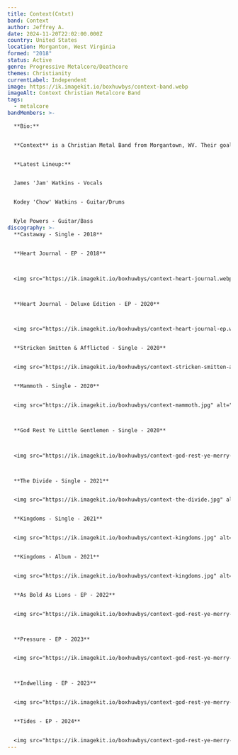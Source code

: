 ```yaml
---
title: Context(Cntxt)
band: Context
author: Jeffrey A.
date: 2024-11-20T22:02:00.000Z
country: United States
location: Morganton, West Virginia
formed: "2018"
status: Active
genre: Progressive Metalcore/Deathcore
themes: Christianity
currentLabel: Independent
image: https://ik.imagekit.io/boxhuwbys/context-band.webp
imageAlt: Context Christian Metalcore Band
tags:
  - metalcore
bandMembers: >-
  
  **Bio:**


  **Context** is a Christian Metal Band from Morgantown, WV. Their goal is to share the Gospel of Jesus Christ through their passion of music. Context was founded in 2014 under the name Gatsby by former members of I Killed Medusa. The band recorded their demo "As Bold As Lions", a two song EP shortly after formation. Gatsby went on a hiatus due to numerous lineup changes until 2017 when founding members, James "Jam" Watkins, and Kodey "Chow" Watkins met Kyle Powers at their local church. 


  **Latest Lineup:**


  James 'Jam' Watkins - Vocals


  Kodey 'Chow' Watkins - Guitar/Drums


  Kyle Powers - Guitar/Bass
discography: >-
  **Castaway - Single - 2018**


  **Heart Journal - EP - 2018**



  <img src="https://ik.imagekit.io/boxhuwbys/context-heart-journal.webp" alt="Context - Heart Journal - EP - 2018 cover" style="width:300px; height:auto;">



  **Heart Journal - Deluxe Edition - EP - 2020**



  <img src="https://ik.imagekit.io/boxhuwbys/context-heart-journal-ep.webp" alt="Context - Heart Journal - Deluxe Edition - EP - 2020 cover" style="width:300px; height:auto;">


  **Stricken Smitten & Afflicted - Single - 2020**


  <img src="https://ik.imagekit.io/boxhuwbys/context-stricken-smitten-afflicted.jpg" alt="Context - Stricken Smitten & Afflicted - Single - 2020 cover" style="width:300px; height:auto;">


  **Mammoth - Single - 2020**


  <img src="https://ik.imagekit.io/boxhuwbys/context-mammoth.jpg" alt="Context - Mammoth - Single - 2020 cover" style="width:300px; height:auto;">



  **God Rest Ye Little Gentlemen - Single - 2020**



  <img src="https://ik.imagekit.io/boxhuwbys/context-god-rest-ye-merry-gentlemen.webp" alt="Context - God Rest Ye Little Gentlemen - Single - 2020 cover" style="width:300px; height:auto;">



  **The Divide - Single - 2021**


  <img src="https://ik.imagekit.io/boxhuwbys/context-the-divide.jpg" alt="Context - The Divide - Single - 2021 cover" style="width:300px; height:auto;">


  **Kingdoms - Single - 2021**


  <img src="https://ik.imagekit.io/boxhuwbys/context-kingdoms.jpg" alt="Context - Kingdoms - Single - 2021 cover" style="width:300px; height:auto;">


  **Kingdoms - Album - 2021**


  <img src="https://ik.imagekit.io/boxhuwbys/context-kingdoms.jpg" alt="Context - Kingdoms - Album - 2021 cover" style="width:300px; height:auto;">


  **As Bold As Lions - EP - 2022**


  <img src="https://ik.imagekit.io/boxhuwbys/context-god-rest-ye-merry-gentlemen.webp" alt="Context - God Rest Ye Little Gentlemen - Single - 2020 cover" style="width:300px; height:auto;">



  **Pressure - EP - 2023**


  <img src="https://ik.imagekit.io/boxhuwbys/context-god-rest-ye-merry-gentlemen.webp" alt="Context - God Rest Ye Little Gentlemen - Single - 2020 cover" style="width:300px; height:auto;">



  **Indwelling - EP - 2023**


  <img src="https://ik.imagekit.io/boxhuwbys/context-god-rest-ye-merry-gentlemen.webp" alt="Context - God Rest Ye Little Gentlemen - Single - 2020 cover" style="width:300px; height:auto;">


  **Tides - EP - 2024** 


  <img src="https://ik.imagekit.io/boxhuwbys/context-god-rest-ye-merry-gentlemen.webp" alt="Context - God Rest Ye Little Gentlemen - Single - 2020 cover" style="width:300px; height:auto;">
---
```

